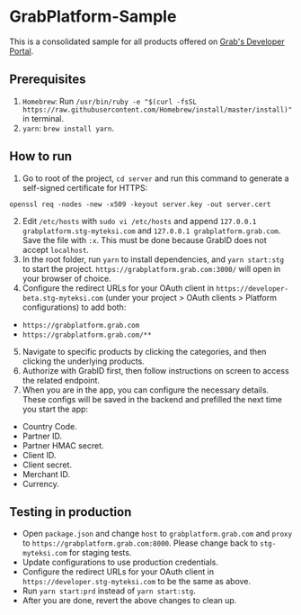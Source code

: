 # GrabPlatform-Sample

This is a consolidated sample for all products offered on [Grab's Developer Portal](https://developer.grab.com/products).

## Prerequisites

1. `Homebrew`: Run `/usr/bin/ruby -e "$(curl -fsSL https://raw.githubusercontent.com/Homebrew/install/master/install)"` in terminal.
2. `yarn`: `brew install yarn`.

## How to run

1. Go to root of the project, `cd server` and run this command to generate a self-signed certificate for HTTPS:

```shell
openssl req -nodes -new -x509 -keyout server.key -out server.cert
```

2. Edit `/etc/hosts` with `sudo vi /etc/hosts` and append `127.0.0.1 grabplatform.stg-myteksi.com` and `127.0.0.1 grabplatform.grab.com`. Save the file with `:x`. This must be done because GrabID does not accept `localhost`.
3. In the root folder, run `yarn` to install dependencies, and `yarn start:stg` to start the project. `https://grabplatform.grab.com:3000/` will open in your browser of choice.
4. Configure the redirect URLs for your OAuth client in `https://developer-beta.stg-myteksi.com` (under your project > OAuth clients > Platform configurations) to add both:

- `https://grabplatform.grab.com`
- `https://grabplatform.grab.com/**`

5. Navigate to specific products by clicking the categories, and then clicking the underlying products.
6. Authorize with GrabID first, then follow instructions on screen to access the related endpoint.
7. When you are in the app, you can configure the necessary details. These configs will be saved in the backend and prefilled the next time you start the app:

- Country Code.
- Partner ID.
- Partner HMAC secret.
- Client ID.
- Client secret.
- Merchant ID.
- Currency.

## Testing in production

- Open `package.json` and change `host` to `grabplatform.grab.com` and `proxy` to `https://grabplatform.grab.com:8000`. Please change back to `stg-myteksi.com` for staging tests.
- Update configurations to use production credentials.
- Configure the redirect URLs for your OAuth client in `https://developer.stg-myteksi.com` to be the same as above.
- Run `yarn start:prd` instead of `yarn start:stg`.
- After you are done, revert the above changes to clean up.
